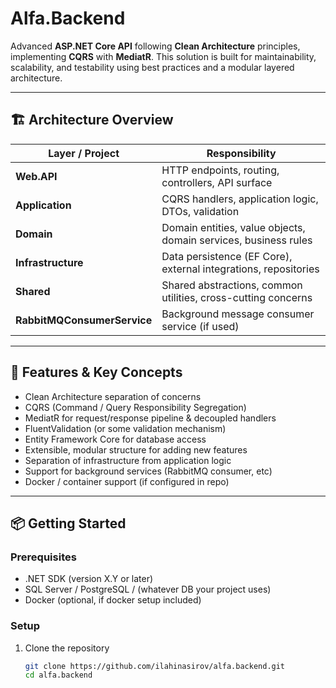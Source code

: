 # Alfa.Backend

Advanced **ASP.NET Core API** following **Clean Architecture** principles, implementing **CQRS** with **MediatR**. This solution is built for maintainability, scalability, and testability using best practices and a modular layered architecture.

---

## 🏗️ Architecture Overview

| Layer / Project | Responsibility |
|------------------|-----------------|
| **Web.API** | HTTP endpoints, routing, controllers, API surface |
| **Application** | CQRS handlers, application logic, DTOs, validation |
| **Domain** | Domain entities, value objects, domain services, business rules |
| **Infrastructure** | Data persistence (EF Core), external integrations, repositories |
| **Shared** | Shared abstractions, common utilities, cross-cutting concerns |
| **RabbitMQConsumerService** | Background message consumer service (if used) |

---

## 🚀 Features & Key Concepts

- Clean Architecture separation of concerns  
- CQRS (Command / Query Responsibility Segregation)  
- MediatR for request/response pipeline & decoupled handlers  
- FluentValidation (or some validation mechanism)  
- Entity Framework Core for database access  
- Extensible, modular structure for adding new features  
- Separation of infrastructure from application logic  
- Support for background services (RabbitMQ consumer, etc)  
- Docker / container support (if configured in repo)  

---

## 📦 Getting Started

### Prerequisites

- .NET SDK (version X.Y or later)  
- SQL Server / PostgreSQL / (whatever DB your project uses)  
- Docker (optional, if docker setup included)  

### Setup

1. Clone the repository  
   ```bash
   git clone https://github.com/ilahinasirov/alfa.backend.git
   cd alfa.backend
